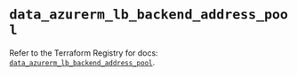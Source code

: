 # `data_azurerm_lb_backend_address_pool`

Refer to the Terraform Registry for docs: [`data_azurerm_lb_backend_address_pool`](https://registry.terraform.io/providers/hashicorp/azurerm/4.31.0/docs/data-sources/lb_backend_address_pool).
